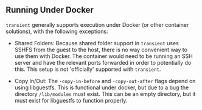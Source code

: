 ## Running Under Docker

`transient` generally supports execution under Docker (or other container solutions),
with the following exceptions:

- Shared Folders: Because shared folder support in `transient` uses SSHFS from the
guest to the host, there is no way convenient way to use them with Docker. The
container would need to be running an SSH server and have the relevant ports
forwarded in order to potentially do this. This setup is not 'officially' supported
with `transient`.

- Copy In/Out: The `-copy-in-before` and `-copy-out-after` flags depend on using
libguestfs. This is functional under docker, but due to a bug the directory
`/lib/modules` must exist. This can be an empty directory, but it must exist for
libguestfs to function properly.
